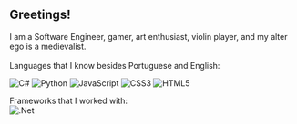 <h2>Greetings!</h2>
	I am a Software Engineer, gamer, art enthusiast, violin player, and my alter ego is a medievalist.<br/>
	
<br/>
Languages that I know besides Portuguese  and English:<br/>

![C#](https://img.shields.io/badge/c%23-%23239120.svg?style=for-the-badge&logo=c-sharp&logoColor=white)
![Python](https://img.shields.io/badge/python-3670A0?style=for-the-badge&logo=python&logoColor=ffdd54)
![JavaScript](https://img.shields.io/badge/javascript-%23323330.svg?style=for-the-badge&logo=javascript&logoColor=%23F7DF1E)
![CSS3](https://img.shields.io/badge/css3-%231572B6.svg?style=for-the-badge&logo=css3&logoColor=white)
![HTML5](https://img.shields.io/badge/html5-%23E34F26.svg?style=for-the-badge&logo=html5&logoColor=white)

Frameworks that I worked with:<br/>
![.Net](https://img.shields.io/badge/.NET-5C2D91?style=for-the-badge&logo=.net&logoColor=white)
